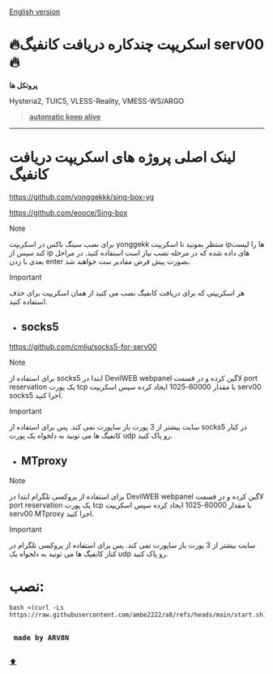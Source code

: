 <a name="top"></a>
[English version](https://github.com/ambe2222/a8/blob/main/README_EN.md)
# 🔥اسکریپت چندکاره دریافت کانفیگ serv00🔥

**پروتکل ها**

Hysteria2, TUIC5, VLESS-Reality, VMESS-WS/ARGO

> <ins>**automatic keep alive**</ins>
---

# لینک اصلی پروژه های اسکریپت دریافت کانفیگ
https://github.com/yonggekkk/sing-box-yg

https://github.com/eooce/Sing-box

> [!note]
> برای نصب سینگ باکس در اسکریپت yonggekk منتظر بمونید تا اسکریپت ipها را لیست کند سپس از ip های داده شده که در مرحله نصب نیاز است استفاده کنید. در مراحل بعدی با زدن enter بصورت پیش فرض مقادیر ست خواهند شد.

> [!important]
> هر اسکریپتی که برای دریافت کانفیگ نصب می کنید از همان اسکریپت برای حذف استفاده کنید.

- ## socks5

https://github.com/cmliu/socks5-for-serv00
> [!note]
> برای استفاده از socks5 ابتدا در DevilWEB webpanel لاگین کرده و در قسمت port reservation یک پورت tcp با مقدار 60000-1025 ایجاد کرده سپس اسکریپت serv00 socks5 اجرا کنید.

> [!important]
> سایت بیشتر از 3 پورت باز ساپورت نمی کند. پس برای استفاده از socks5 در کنار کانفیگ ها می تونید به دلخواه یک پورت udp رو پاک کنید.

- ## MTproxy
> [!note]
> برای استفاده از پروکسی تلگرام ابتدا در DevilWEB webpanel لاگین کرده و در قسمت port reservation یک پورت tcp با مقدار 60000-1025 ایجاد کرده سپس اسکریپت serv00 MTproxy اجرا کنید.

> [!important]
> سایت بیشتر از 3 پورت باز ساپورت نمی کند. پس برای استفاده از پروکسی تلگرام در کنار کانفیگ ها می تونید به دلخواه یک udp رو پاک کنید.

# نصب:

```
bash <(curl -Ls https://raw.githubusercontent.com/ambe2222/a8/refs/heads/main/start.sh)
```
<kbd> <br> **made by ARV8N** <br> </kbd> 

[:arrow_up:](#top)
